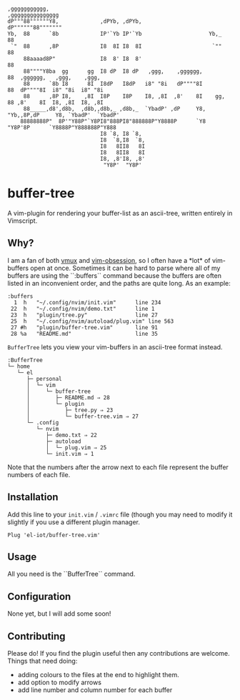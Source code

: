 ```
,ggggggggggg,                                                  ,ggggggggggggggg
dP"""88""""""Y8,             ,dPYb, ,dPYb,                     dP""""""88"""""""
Yb,  88      `8b             IP'`Yb IP'`Yb                     Yb,_    88
 `"  88      ,8P             I8  8I I8  8I                      `""    88
     88aaaad8P"              I8  8' I8  8'                             88
     88""""Y8ba  gg      gg  I8 dP  I8 dP   ,ggg,    ,gggggg,          88  ,gggggg,   ,ggg,    ,ggg,
     88      `8b I8      8I  I8dP   I8dP   i8" "8i   dP""""8I          88  dP""""8I  i8" "8i  i8" "8i
     88      ,8P I8,    ,8I  I8P    I8P    I8, ,8I  ,8'    8I    gg,   88 ,8'    8I  I8, ,8I  I8, ,8I
     88_____,d8',d8b,  ,d8b,,d8b,_ ,d8b,_  `YbadP' ,dP     Y8,    "Yb,,8P,dP     Y8, `YbadP'  `YbadP'
    88888888P"  8P'"Y88P"`Y8PI8"888PI8"888888P"Y8888P      `Y8      "Y8P'8P      `Y8888P"Y888888P"Y888
                             I8 `8, I8 `8,
                             I8  `8,I8  `8,
                             I8   8II8   8I
                             I8   8II8   8I
                             I8, ,8'I8, ,8'
                              "Y8P'  "Y8P'
```
<h1>buffer-tree</h1>
A vim-plugin for rendering your buffer-list as an ascii-tree, written entirely in Vimscript.


<h2>Why?</h2>
I am a fan of both <a href='https://github.com/jceb/vmux'>vmux</a> and <a href='https://github.com/tpope/vim-obsession'>vim-obsession</a>, so I often have a *lot* of vim-buffers open at once. Sometimes it can be hard to parse where all of my buffers are using the ``:buffers`` command because the buffers are often listed in an inconvenient order, and the paths are quite long. As an example:

```
:buffers
  1  h   "~/.config/nvim/init.vim"      line 234
 22  h   "~/.config/nvim/demo.txt"      line 1
 23  h   "plugin/tree.py"               line 27
 25  h   "~/.config/nvim/autoload/plug.vim" line 563
 27 #h   "plugin/buffer-tree.vim"       line 91
 28 %a   "README.md"                    line 35
```

``BufferTree`` lets you view your vim-buffers in an ascii-tree format instead.

```
:BufferTree
└─ home
   └─ el
      ├─ personal
      │  └─ vim
      │     └─ buffer-tree
      │        ├─ README.md ⇒ 28
      │        └─ plugin
      │           ├─ tree.py ⇒ 23
      │           └─ buffer-tree.vim ⇒ 27
      └─ .config
         └─ nvim
            ├─ demo.txt ⇒ 22
            ├─ autoload
            │  └─ plug.vim ⇒ 25
            └─ init.vim ⇒ 1
```

Note that the numbers after the arrow next to each file represent the buffer numbers of each file.

<h2>Installation</h2>

Add this line to your `init.vim` / `.vimrc` file (though you may need to modify it slightly if you use a different plugin manager.
```
Plug 'el-iot/buffer-tree.vim'
```

<h2>Usage</h2>
All you need is the ``BufferTree`` command.

<h2>Configuration</h2>
None yet, but I will add some soon!

<h2>Contributing</h2>
Please do! If you find the plugin useful then any contributions are welcome. Things that need doing:<br>

 - adding colours to the files at the end to highlight them.
 - add option to modify arrows
 - add line number and column number for each buffer

